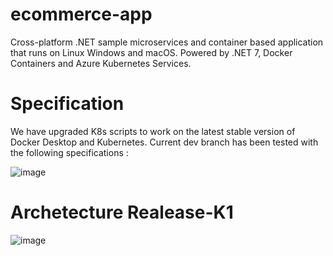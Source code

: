 # ecommerce-app
Cross-platform .NET sample microservices and container based application that runs on Linux Windows and macOS. Powered by .NET 7, Docker Containers and Azure Kubernetes Services.

# Specification 

We have upgraded K8s scripts to work on the latest stable version of Docker Desktop and Kubernetes. Current dev branch has been tested with the following specifications :

![image](https://github.com/user-attachments/assets/9cc917de-c7aa-4c6d-8198-3f34c6867fb8)

# Archetecture Realease-K1

![image](https://github.com/user-attachments/assets/3baf8601-0fb4-4e06-9fb2-dc5bcd2fd6b7)
